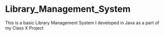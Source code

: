 # Library_Management_System
This is a basic Library Management System I developed in Java as a part of my Class X Project
